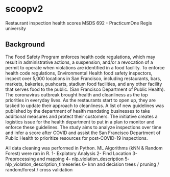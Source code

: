 # scoopv2
Restaurant inspection health scores
MSDS 692 - PracticumOne
Regis university

## Background
The Food Safety Program enforces health code regulations, which may result in administrative actions, a suspension, and/or a revocation of a permit to operate when violations are identified in a food facility. To enforce health code regulations, Environmental Health food safety inspectors, inspect over 5,000 locations in San Francisco, including restaurants, bars, markets, bakeries, pushcarts, stadium food facilities, and any other facility that serves food to the public. (San Francisco Department of Public Health). The coronavirus outbreak brought health and cleanliness as the top priorities in everyday lives. As the restaurants start to open up, they are tasked to update their approach to cleanliness. A list of new guidelines was published by the department of health mandating businesses to take additional measures and protect their customers. The initiative creates a logistics issue for the health department to put in a plan to monitor and enforce these guidelines. The study aims to analyze inspections over time and infer a score after COVID and assist the San Francisco Department of Public Health to prioritize resources for post-COVID-19 inspections.

All data cleaning was performed in Python. ML Algorithms (kNN & Random Forest) were ran in R.
1- Explatory Analysis
2- Find Location
3- Preprocessing and mapping
4- nlp_violation_description
5- nlp_violation_description_timeseries
6- knn and decision trees / pruning / random/forest / cross validation
